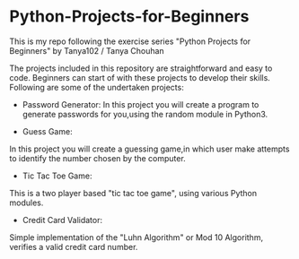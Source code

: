 # Python-Projects-for-Beginners
This is my repo following the exercise series "Python Projects for Beginners" by Tanya102 / Tanya Chouhan

The projects included in this repository are straightforward and easy to code. Beginners can start of with these projects to develop their skills. Following are some of the undertaken projects:

* Password Generator: 
In this project you will create a program to generate passwords for you,using the random module in Python3.

* Guess Game:

In this project you will create a guessing game,in which user make attempts to identify the number chosen by the computer.

* Tic Tac Toe Game: 

This is a two player based "tic tac toe game", using various Python modules.


* Credit Card Validator: 

Simple implementation of the "Luhn Algorithm" or Mod 10 Algorithm, verifies a valid credit card number.
